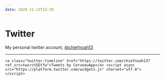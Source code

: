 ```yaml
---
date: 2020-11-13T13:39
---
```


# Twitter

My personal twitter account, [@chiefnoah13](https://twitter.com/chiefnoah13)

---

``` {=html}
<a class="twitter-timeline" href="https://twitter.com/chiefnoah13?ref_src=twsrc%5Etfw">Tweets by CerveauApp</a> <script async src="https://platform.twitter.com/widgets.js" charset="utf-8"></script>
```
